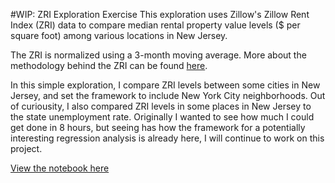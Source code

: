 #WIP: ZRI Exploration Exercise
This exploration uses Zillow's Zillow Rent Index (ZRI) data to compare median rental property value levels ($ per square foot) among various locations in New Jersey.

The ZRI is normalized using a 3-month moving average.  More about the methodology behind the ZRI can be found [here](http://www.zillow.com/research/zillow-rent-index-methodology-2393/).

In this simple exploration, I compare ZRI levels between some cities in New Jersey, and set the framework to include New York City neighborhoods.  Out of curiousity, I also compared ZRI levels in some places in New Jersey to the state unemployment rate.  Originally I wanted to see how much I could get done in 8 hours, but seeing has how the framework for a potentially interesting regression analysis is already here, I will continue to work on this project.  

[View the notebook here](http://nbviewer.ipython.org/github/c-trl/median-rent-prices-exploration/blob/master/zillow-data-exploration.ipynb)
